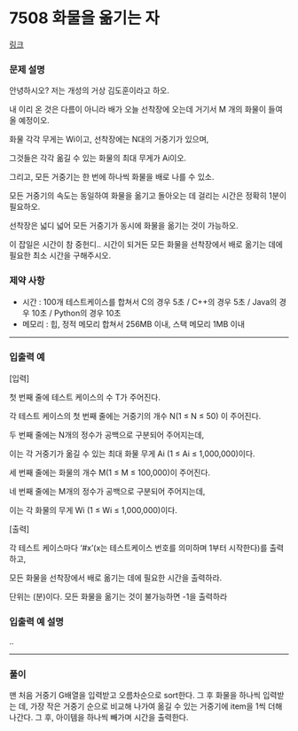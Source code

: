 # 7508 화물을 옮기는 자



[링크](https://swexpertacademy.com/main/code/problem/problemDetail.do?contestProbId=AWoEm7Qq1cgDFARq&categoryId=AWoEm7Qq1cgDFARq&categoryType=CODE)

### 문제 설명

안녕하시오? 저는 개성의 거상 김도훈이라고 하오.

내 이리 온 것은 다름이 아니라 배가 오늘 선착장에 오는데 거기서 M 개의 화물이 들여올 예정이오.

화물 각각 무게는 Wi이고, 선착장에는 N대의 거중기가 있으며,

그것들은 각각 옮길 수 있는 화물의 최대 무게가 Ai이오.

그리고, 모든 거중기는 한 번에 하나씩 화물을 배로 나를 수 있소.

모든 거중기의 속도는 동일하여 화물을 옮기고 돌아오는 데 걸리는 시간은 정확히 1분이 필요하오.

선착장은 넓디 넓어 모든 거중기가 동시에 화물을 옮기는 것이 가능하오.

이 잡일은 시간이 참 중헌디.. 시간이 되거든 모든 화물을 선착장에서 배로 옮기는 데에 필요한 최소 시간을 구해주시오.





### 제약 사항

- 시간 : 100개 테스트케이스를 합쳐서 C의 경우 5초 / C++의 경우 5초 / Java의 경우 10초 / Python의 경우 10초 
- 메모리 : 힙, 정적 메모리 합쳐서 256MB 이내, 스택 메모리 1MB 이내 




-------------------------------------------

### 입출력 예

[입력]

첫 번째 줄에 테스트 케이스의 수 T가 주어진다.

각 테스트 케이스의 첫 번째 줄에는 거중기의 개수 N(1 ≤ N ≤ 50) 이 주어진다.

두 번째 줄에는 N개의 정수가 공백으로 구분되어 주어지는데,

이는 각 거중기가 옮길 수 있는 최대 화물 무게 Ai (1 ≤ Ai ≤ 1,000,000)이다.

세 번째 줄에는 화물의 개수 M(1 ≤ M ≤ 100,000)이 주어진다.

네 번째 줄에는 M개의 정수가 공백으로 구분되어 주어지는데,

이는 각 화물의 무게 Wi (1 ≤ Wi ≤ 1,000,000)이다.


[출력]

각 테스트 케이스마다 ‘#x’(x는 테스트케이스 번호를 의미하며 1부터 시작한다)를 출력하고,

모든 화물을 선착장에서 배로 옮기는 데에 필요한 시간을 출력하라.

단위는 (분)이다. 모든 화물을 옮기는 것이 불가능하면 -1을 출력하라 





### 입출력 예 설명

..



-------------------------------------------

### 풀이
맨 처음 거중기 G배열을 입력받고 오름차순으로 sort한다.
그 후 화물을 하나씩 입력받는 데, 가장 작은 거중기 순으로 비교해 나가여 옮길 수 있는 거중기에 item을 1씩 더해 나간다.
그 후, 아이템을 하나씩 빼가며 시간을 출력한다.



